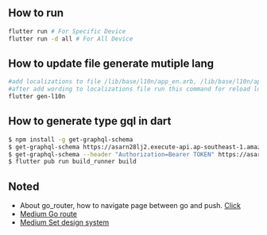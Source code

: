 ## How to run
``` sh
flutter run # For Specific Device 
flutter run -d all # For All Device
```

## How to update file generate mutiple lang
```sh
#add localizations to file /lib/base/l10n/app_en.arb, /lib/base/l10n/app_th.arb
#after add wording to localizations file run this command for reload localizations
flutter gen-l10n
```

## How to generate type gql in dart
```sh
$ npm install -g get-graphql-schema
$ get-graphql-schema https://asarn28lj2.execute-api.ap-southeast-1.amazonaws.com/dev/v1/graphqlNonAuth > lib/graphql/nonAuth/schema.graphql
$ get-graphql-schema --header "Authorization=Bearer TOKEN" https://asarn28lj2.execute-api.ap-southeast-1.amazonaws.com/dev/v1/graphql > lib/graphql/auth/schema.graphql
$ flutter pub run build_runner build
```

## Noted
- About go_router, how to navigate page between go and push. [Click](https://stackoverflow.com/a/76008627)
- [Medium Go route](https://medium.com/@vimehraa29/flutter-go-router-the-crucial-guide-41dc615045bb)
- [Medium Set design system](https://medium.com/@mregnauld/how-to-implement-your-design-system-in-a-flutter-app-1-2-d2e21b5fcffd)